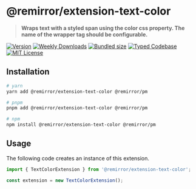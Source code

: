 # @remirror/extension-text-color

> **Wraps text with a styled span using the color css property. The name of the wrapper tag should be configurable.**

[![Version][version]][npm] [![Weekly Downloads][downloads-badge]][npm] [![Bundled size][size-badge]][size] [![Typed Codebase][typescript]](#) [![MIT License][license]](#)

[version]: https://flat.badgen.net/npm/v/@remirror/extension-text-color/next
[npm]: https://npmjs.com/package/@remirror/extension-text-color/v/next
[license]: https://flat.badgen.net/badge/license/MIT/purple
[size]: https://bundlephobia.com/result?p=@remirror/extension-text-color
[size-badge]: https://flat.badgen.net/bundlephobia/minzip/@remirror/extension-text-color
[typescript]: https://flat.badgen.net/badge/icon/TypeScript?icon=typescript&label
[downloads-badge]: https://badgen.net/npm/dw/@remirror/extension-text-color/red?icon=npm

## Installation

```bash
# yarn
yarn add @remirror/extension-text-color @remirror/pm

# pnpm
pnpm add @remirror/extension-text-color @remirror/pm

# npm
npm install @remirror/extension-text-color @remirror/pm
```

## Usage

The following code creates an instance of this extension.

```ts
import { TextColorExtension } from '@remirror/extension-text-color';

const extension = new TextColorExtension();
```
